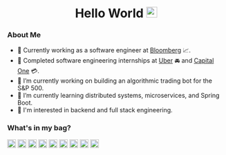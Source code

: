 <div align="center">
    <h1> Hello World <img src="https://media.giphy.com/media/hvRJCLFzcasrR4ia7z/giphy.gif" width="25px"></h1>
</div>

<p align="center">

### About Me
- 💼 Currently working as a software engineer at [Bloomberg](https://www.bloomberg.com/company/) 📈.
- 🥇 Completed software engineering internships at [Uber](https://www.uber.com/) 🚘 and [Capital One](https://www.capitalone.com/) 💳.
- 🔭 I’m currently working on building an algorithmic trading bot for the S&P 500.
- 🌱 I’m currently learning distributed systems, microservices, and Spring Boot.
- 🤔 I'm interested in backend and full stack engineering.

### What's in my bag?

<code><img height="20" src="https://img.icons8.com/dusk/48/000000/javascript.png"></code>
<img height="20" src="https://img.icons8.com/dusk/64/000000/python.png">
<img height="20" src="https://img.icons8.com/color/48/000000/golang.png">
<img height="20" src="https://img.icons8.com/color/50/000000/java-coffee-cup-logo.png">
<img height="20" src="https://img.icons8.com/color/48/000000/nodejs.png">
<img height="20" src="https://img.icons8.com/color/48/000000/mongodb.png">
<img height="20" src="https://img.icons8.com/color/48/000000/postgreesql.png">
<img height="20" src="https://camo.githubusercontent.com/6cdab53c626d7b78c27dbdd2d0d59df71e34221d/68747470733a2f2f6669727374737465706974736f6c7574696f6e2e636f6d2f77702d636f6e74656e742f75706c6f6164732f323032302f30342f737072696e672d626f6f742d69636f6e2e706e67">
<img height="20" src="https://img.icons8.com/color/48/000000/git.png">



<!--
**JLin0/JLin0** is a ✨ _special_ ✨ repository because its `README.md` (this file) appears on your GitHub profile.

Here are some ideas to get you started:

- 🔭 I’m currently working on ...
- 🌱 I’m currently learning ...
- 👯 I’m looking to collaborate on ...
- 🤔 I’m looking for help with ...
- 💬 Ask me about ...
- 📫 How to reach me: ...
- 😄 Pronouns: ...
- ⚡ Fun fact: ...
-->
